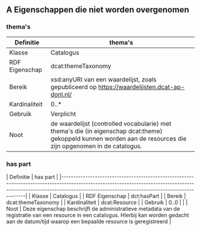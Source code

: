 ## A Eigenschappen die niet worden overgenomen

### thema's
| Definitie      | thema's                                                                                                                                                          |
|----------------|------------------------------------------------------------------------------------------------------------------------------------------------------------------|
| Klasse         | Catalogus                                                                                                                                                        |
| RDF Eigenschap | dcat:themeTaxonomy                                                                                                                                               |
| Bereik         | xsd:anyURI van een waardelijst, zoals gepubliceerd op https://waardelijsten.dcat-ap-donl.nl/                                                                     |
| Kardinaliteit	 | 0..*                                                                                                                                                             |
| Gebruik        | Verplicht                                                                                                                                                        |
| Noot           | de waardelijst (controlled vocabularie) met thema's die (in eigenschap dcat:theme) gekoppeld kunnen worden aan de resources die zijn opgenomen in de catalogus.  |																						   |

### has part  
| Definitie      | has part                                                                                                                                                                                                 |
|---------------------------------------------------------------------------------------------------------------------------------------------------------------------------------------------------------------------------|
| Klasse         | Catalogus                                                                                                                                                                                                |
| RDF Eigenschap | dct:hasPart                                                                                                                                                                                              |
| Bereik         | dcat:themeTaxonomy                                                                                                                                                                                       |
| Kardinaliteit	 | dcat:Resource                                                                                                                                                                                            |
| Gebruik   	 | 0..0                                                                                                                                                                                                     |                                                                                                                                                                                         |
| Noot      	 | Deze eigenschap beschrijft de administratieve metadata van de registratie van een resource in een catalogus. HIerbij kan worden gedacht aan de datum/tijd waarop een bepaalde resource is geregistreerd  |
